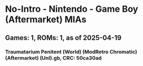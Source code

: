 # No-Intro - Nintendo - Game Boy (Aftermarket) MIAs
## Games: 1, ROMs: 1, as of 2025-04-19

### Traumatarium Penitent (World) (ModRetro Chromatic) (Aftermarket) (Unl).gb, CRC: 50ca30ad
